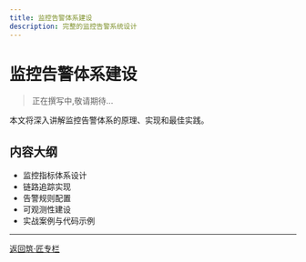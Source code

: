```yaml
---
title: 监控告警体系建设
description: 完整的监控告警系统设计
---
```


# 监控告警体系建设

> 正在撰写中,敬请期待...

本文将深入讲解监控告警体系的原理、实现和最佳实践。

## 内容大纲

- 监控指标体系设计
- 链路追踪实现
- 告警规则配置
- 可观测性建设
- 实战案例与代码示例

---

[返回筑·匠专栏](/tutorials/architecture/)

